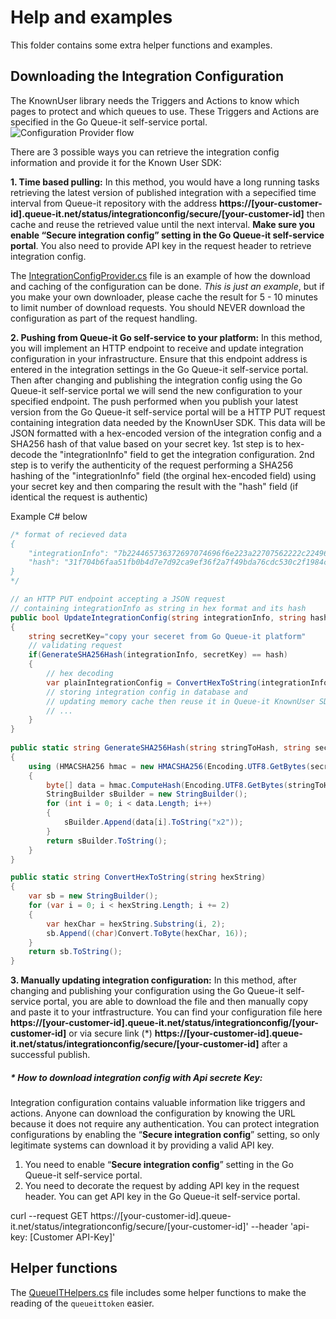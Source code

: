 # Help and examples
This folder contains some extra helper functions and examples.


## Downloading the Integration Configuration
The KnownUser library needs the Triggers and Actions to know which pages to protect and which queues to use. 
These Triggers and Actions are specified in the Go Queue-it self-service portal.
![Configuration Provider flow](https://github.com/queueit/KnownUser.V3.ASPNET/blob/master/Documentation/ConfigProviderExample.png)


There are 3 possible ways you can retrieve the integration config information and provide it for the Known User SDK:

**1. Time based pulling:**
   In this method, you would have a long running tasks retrieving the latest version of published integration with a sepecified time interval from Queue-it repository with the address **https://[your-customer-id].queue-it.net/status/integrationconfig/secure/[your-customer-id]** then cache and reuse the retrieved value until the next interval. **Make sure you enable “Secure integration config” setting in the Go Queue-it self-service portal**. You also need to provide API key in the request header to retrieve integration config.
   
   The [IntegrationConfigProvider.cs](https://github.com/queueit/KnownUser.V3.ASPNETCORE/blob/master/Documentation/IntegrationConfigProvider.cs) file is an example of how the download and caching of the configuration can be done. 
   *This is just an example*, but if you make your own downloader, please cache the result for 5 - 10 minutes to limit number of download requests. You should NEVER download the configuration as part of the request handling.

**2. Pushing from Queue-it Go self-service to your platform:**
    In this method, you will implement an HTTP endpoint to receive and update integration configuration in your infrastructure. Ensure that this endpoint address is entered in the integration settings in the Go Queue-it self-service portal. Then after changing and publishing the integration config using the Go Queue-it self-service portal we will send the new configuration to your specified endpoint.
The push performed when you publish your latest version from the Go Queue-it self-service portal will be a HTTP PUT request containing integration data needed by the KnownUser SDK. This data will be JSON formatted with a hex-encoded version of the integration config and a SHA256 hash of that value based on your secret key.
1st step is to hex-decode the "integrationInfo" field to get the integration configuration. 
2nd step is to verify the authenticity of the request performing a SHA256 hashing of the "integrationInfo" field (the orginal hex-encoded field) using your secret key and then comparing the result with the "hash" field (if identical the request is authentic)

Example C# below

```c#
/* format of recieved data
{
    "integrationInfo": "7b224465736372697074696f6e223a22707562222c22496e7 ...",    
    "hash": "31f704b6faa51fb0b4d7e7d92ca9ef36f2a7f49bda76cdc530c2f1984ca10e5d"
}
*/

// an HTTP PUT endpoint accepting a JSON request 
// containing integrationInfo as string in hex format and its hash  
public bool UpdateIntegrationConfig(string integrationInfo, string hash)
{
    string secretKey="copy your seceret from Go Queue-it platform"
    // validating request
    if(GenerateSHA256Hash(integrationInfo, secretKey) == hash)
    {
        // hex decoding
        var plainIntegrationConfig = ConvertHexToString(integrationInfo); 
        // storing integration config in database and 
        // updating memory cache then reuse it in Queue-it KnownUser SDK
        // ...
    }
}
    
public static string GenerateSHA256Hash(string stringToHash, string secretKey)
{
    using (HMACSHA256 hmac = new HMACSHA256(Encoding.UTF8.GetBytes(secretKey)))
    {
        byte[] data = hmac.ComputeHash(Encoding.UTF8.GetBytes(stringToHash));
        StringBuilder sBuilder = new StringBuilder();
        for (int i = 0; i < data.Length; i++)
        {
            sBuilder.Append(data[i].ToString("x2"));
        }
        return sBuilder.ToString();
    }
}

public static string ConvertHexToString(string hexString)
{
    var sb = new StringBuilder();
    for (var i = 0; i < hexString.Length; i += 2) 
    {
        var hexChar = hexString.Substring(i, 2);
        sb.Append((char)Convert.ToByte(hexChar, 16));
    }
    return sb.ToString();
}
```
**3. Manually updating integration configuration:**
    In this method, after changing and publishing your configuration using the Go Queue-it self-service portal, you are able to download the file and then manually copy and paste it to your intfrastructure. You can find your configuration file here **https://[your-customer-id].queue-it.net/status/integrationconfig/[your-customer-id]** or via secure link (*) **https://[your-customer-id].queue-it.net/status/integrationconfig/secure/[your-customer-id]** after a successful publish.

##### * How to download integration config with Api secrete Key:
   Integration configuration contains valuable information like triggers and actions. Anyone can download the configuration by knowing the URL because it does not require any authentication. You can protect integration configurations by enabling the “**Secure integration config**” setting, so only legitimate systems can download it by providing a valid API key.

   1. You need to enable “**Secure integration config**” setting in the Go Queue-it self-service portal.
   2. You need to decorate the request by adding API key in the request header. You can get API key in the Go Queue-it self-service portal.

curl --request GET https://[your-customer-id].queue-it.net/status/integrationconfig/secure/[your-customer-id]' --header 'api-key: [Customer API-Key]'


## Helper functions
The [QueueITHelpers.cs](https://github.com/queueit/KnownUser.V3.ASPNETCORE/blob/master/Documentation/QueueITHelpers.cs) file includes some helper functions 
to make the reading of the `queueittoken` easier. 

